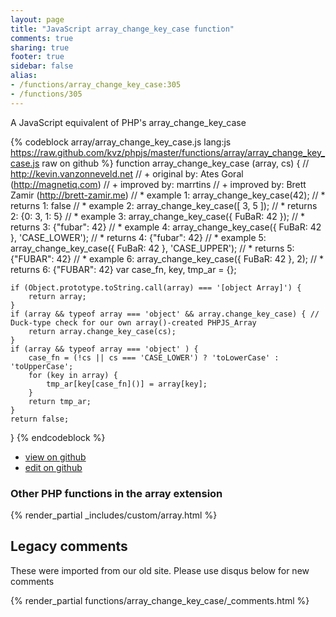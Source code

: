 ```yaml
---
layout: page
title: "JavaScript array_change_key_case function"
comments: true
sharing: true
footer: true
sidebar: false
alias:
- /functions/array_change_key_case:305
- /functions/305
---
```

<!-- Generated by Rakefile:build -->
A JavaScript equivalent of PHP's array_change_key_case

{% codeblock array/array_change_key_case.js lang:js https://raw.github.com/kvz/phpjs/master/functions/array/array_change_key_case.js raw on github %}
function array_change_key_case (array, cs) {
    // http://kevin.vanzonneveld.net
    // +   original by: Ates Goral (http://magnetiq.com)
    // +   improved by: marrtins
    // +      improved by: Brett Zamir (http://brett-zamir.me)
    // *     example 1: array_change_key_case(42);
    // *     returns 1: false
    // *     example 2: array_change_key_case([ 3, 5 ]);
    // *     returns 2: {0: 3, 1: 5}
    // *     example 3: array_change_key_case({ FuBaR: 42 });
    // *     returns 3: {"fubar": 42}
    // *     example 4: array_change_key_case({ FuBaR: 42 }, 'CASE_LOWER');
    // *     returns 4: {"fubar": 42}
    // *     example 5: array_change_key_case({ FuBaR: 42 }, 'CASE_UPPER');
    // *     returns 5: {"FUBAR": 42}
    // *     example 6: array_change_key_case({ FuBaR: 42 }, 2);
    // *     returns 6: {"FUBAR": 42}
    var case_fn, key, tmp_ar = {};

    if (Object.prototype.toString.call(array) === '[object Array]') {
        return array;
    }
    if (array && typeof array === 'object' && array.change_key_case) { // Duck-type check for our own array()-created PHPJS_Array
        return array.change_key_case(cs);
    }
    if (array && typeof array === 'object' ) {
        case_fn = (!cs || cs === 'CASE_LOWER') ? 'toLowerCase' : 'toUpperCase';
        for (key in array) {
            tmp_ar[key[case_fn]()] = array[key];
        }
        return tmp_ar;
    }
    return false;
}
{% endcodeblock %}

 - [view on github](https://github.com/kvz/phpjs/blob/master/functions/array/array_change_key_case.js)
 - [edit on github](https://github.com/kvz/phpjs/edit/master/functions/array/array_change_key_case.js)

### Other PHP functions in the array extension
{% render_partial _includes/custom/array.html %}
## Legacy comments
These were imported from our old site. Please use disqus below for new comments
<div style="overflow-y: scroll; max-height: 500px;">
{% render_partial functions/array_change_key_case/_comments.html %}
</div>
